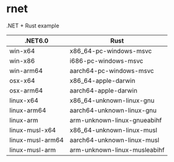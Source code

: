 # rnet
.NET + Rust example

.NET6.0|Rust
-|-
win-x64|x86_64-pc-windows-msvc
win-x86|i686-pc-windows-msvc
win-arm64|aarch64-pc-windows-msvc
osx-x64|x86_64-apple-darwin
osx-arm64|aarch64-apple-darwin
linux-x64|x86_64-unknown-linux-gnu
linux-arm64|aarch64-unknown-linux-gnu
linux-arm|arm-unknown-linux-gnueabihf
linux-musl-x64|x86_64-unknown-linux-musl
linux-musl-arm64|aarch64-unknown-linux-musl
linux-musl-arm|arm-unknown-linux-musleabihf

